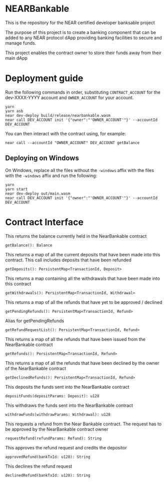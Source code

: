 # NEARBankable
This is the repository for the NEAR certified developer banksable project

The purpose of this project is to create a banking component that can be added to any NEAR protocol dApp providing banking facilities to secure and manage funds. 

This project enables the contract owner to store their funds away from their main dApp 

# Deployment guide
Run the following commands in order, substituting `CONTRACT_ACCOUNT` for the dev-XXXX-YYYY account and `OWNER_ACCOUNT` for your account.
```
yarn
yarn asb
near dev-deploy build/release/nearbankable.wasm
near call DEV_ACCOUNT init '{"owner":"'OWNER_ACCOUNT'"}' --accountId DEV_ACCOUNT
```

You can then interact with the contract using, for example:
```
near call --accountId "OWNER_ACCOUNT" DEV_ACCOUNT getBalance
```

## Deploying on Windows
On Windows, replace all the files without the `-windows` affix with the files with the `-windows` affix and run the following:
```
yarn
yarn start
near dev-deploy out/main.wasm
near call DEV_ACCOUNT init '{"owner":"'OWNER_ACCOUNT'"}' --accountId DEV_ACCOUNT
```

# Contract Interface

This returns the balance currently held in the NearBankable contract 
```
getBalance(): Balance 
```
This returns a map of all the current deposits that have been made into this contract. This call includes deposits that have been refunded
```
getDeposits(): PersistentMap<TransactionId, Deposit> 
```

This returns a map containing all the withdrawals that have been made into this contract
```
getWithdrawals(): PersistentMap<TransactionId, Withdrawal> 
```

This returns a map of all the refunds that have yet to be approved / declined 
```
getPendingRefunds(): PersistentMap<TransactionId, Refund> 
```
Alias for getPendingRefunds
```
getRefundRequestList(): PersistentMap<TransactionId, Refund>
```

This returns a map of all the refunds that have been issued from the NearBankable contract
```
getRefunds(): PersistentMap<TransactionId, Refund>
```

This returns a map of all the refunds that have been declined by the owner of the NearBankable contract 
```
getDeclinedRefunds(): PersistentMap<TransactionId, Refund>
```

This deposits the funds sent into the NearBankable contract
```
depositFunds(depositParams: Deposit): u128
```

This withdraws the funds sent into the NearBankable contract
```
withdrawFunds(withdrawParams: Withdrawal): u128
```
This requests a refund from the Near Bankable contract. The request has to be approved by the NearBankable contract owner
```
requestRefund(refundParams: Refund): String
```

This approves the refund request and credits the depositor
```
approvedRefund(bankTxId: u128): String
```

This declines the refund request 
```
declinedRefund(bankTxId: u128): String
```
